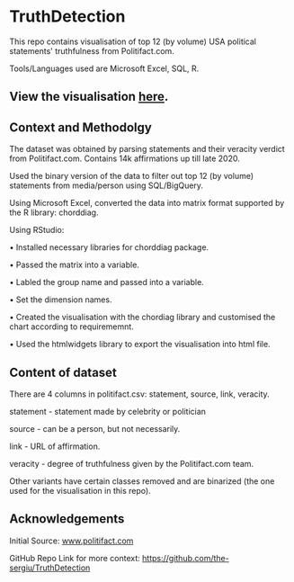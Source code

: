 # TruthDetection
This repo contains visualisation of top 12 (by volume) USA political statements' truthfulness from Politifact.com. 

Tools/Languages used are Microsoft Excel, SQL, R.

## View the visualisation [here](https://savvychawla.github.io/TruthDetection).

## Context and Methodolgy
The dataset was obtained by parsing statements and their veracity verdict from Politifact.com. Contains 14k affirmations up till late 2020.

Used the binary version of the data to filter out top 12 (by volume) statements from media/person using SQL/BigQuery.

Using Microsoft Excel, converted the data into matrix format supported by the R library: chorddiag.

Using RStudio: 

• Installed necessary libraries for chorddiag package.

• Passed the matrix into a variable.

• Labled the group name and passed into a variable.

• Set the dimension names.

• Created the visualisation with the chordiag library and customised the chart according to requirememnt.

• Used the htmlwidgets library to export the visualisation into html file. 

## Content of dataset
There are 4 columns in politifact.csv: statement, source, link, veracity.

statement - statement made by celebrity or politician

source - can be a person, but not necessarily.

link - URL of affirmation.

veracity - degree of truthfulness given by the Politifact.com team.

Other variants have certain classes removed and are binarized (the one used for the visualisation in this repo).

## Acknowledgements
Initial Source: www.politifact.com

GitHub Repo Link for more context: https://github.com/the-sergiu/TruthDetection
